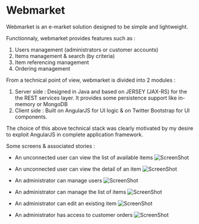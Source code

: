 Webmarket
=========

Webmarket is an e-market solution designed to be simple and lightweight. 

Functionnaly, webmarket provides features such as : 

1. Users management (administrators or customer accounts)
2. Items management & search (by criteria)
3. Item referencing management
4. Ordering management

From a technical point of view, webmarket is divided into 2 modules : 

1. Server side : Designed in Java and based on JERSEY (JAX-RS) for the the REST services layer. It provides some persistence support like in-memory or MongoDB 
2. Client side : Built on AngularJS for UI logic & on Twitter Bootstrap for UI components.

The choice of this above technical stack was clearly motivated by my desire to exploit AngularJS in complete application framework. 

Some screens & associated stories :

* An unconnected user can view the list of available items
![ScreenShot](https://raw.github.com/walien/webmarket/master/screenshots/screenshot_full_items_list.png "Desktop Preview")

* An unconnected user can view the detail of an item
![ScreenShot](https://raw.github.com/walien/webmarket/master/screenshots/screenshot_item_consult.png "Desktop Preview")

* An administrator can manage users 
![ScreenShot](https://raw.github.com/walien/webmarket/master/screenshots/screenshot_admin_users.png "Desktop Preview")

* An administrator can manage the list of items 
![ScreenShot](https://raw.github.com/walien/webmarket/master/screenshots/screenshot_admin_items.png "Desktop Preview")

* An administrator can edit an existing item
![ScreenShot](https://raw.github.com/walien/webmarket/master/screenshots/screenshot_item_editor.png "Desktop Preview")

* An administrator has access to customer orders
![ScreenShot](https://raw.github.com/walien/webmarket/master/screenshots/screenshot_admin_orders.png "Desktop Preview")
